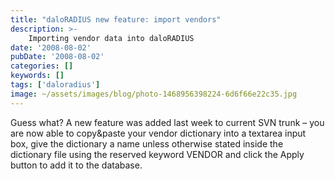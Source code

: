 ```yaml
---
title: "daloRADIUS new feature: import vendors"
description: >-
    Importing vendor data into daloRADIUS
date: '2008-08-02'
pubDate: '2008-08-02'
categories: []
keywords: []
tags: ['daloradius']
image: ~/assets/images/blog/photo-1468956398224-6d6f66e22c35.jpg
---
```


Guess what? A new feature was added last week to current SVN trunk – you are now able to copy&paste your vendor dictionary into a textarea input box, give the dictionary a name unless otherwise stated inside the dictionary file using the reserved keyword VENDOR and click the Apply button to add it to the database.